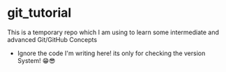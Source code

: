 # git_tutorial
This is a temporary repo which I am using to learn some intermediate and advanced Git/GitHub Concepts
- Ignore the code I'm writing here! its only for checking the version System! 😁😎
